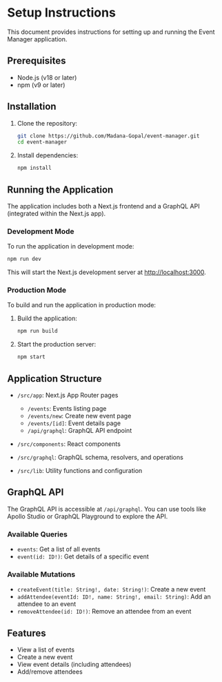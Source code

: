 # Setup Instructions

This document provides instructions for setting up and running the Event Manager application.

## Prerequisites

- Node.js (v18 or later)
- npm (v9 or later)

## Installation

1. Clone the repository:
   ```bash
   git clone https://github.com/Madana-Gopal/event-manager.git
   cd event-manager
   ```

2. Install dependencies:
   ```bash
   npm install
   ```

## Running the Application

The application includes both a Next.js frontend and a GraphQL API (integrated within the Next.js app).

### Development Mode

To run the application in development mode:

```bash
npm run dev
```

This will start the Next.js development server at [http://localhost:3000](http://localhost:3000).

### Production Mode

To build and run the application in production mode:

1. Build the application:
   ```bash
   npm run build
   ```

2. Start the production server:
   ```bash
   npm start
   ```

## Application Structure

- `/src/app`: Next.js App Router pages
  - `/events`: Events listing page
  - `/events/new`: Create new event page
  - `/events/[id]`: Event details page
  - `/api/graphql`: GraphQL API endpoint

- `/src/components`: React components
- `/src/graphql`: GraphQL schema, resolvers, and operations
- `/src/lib`: Utility functions and configuration

## GraphQL API

The GraphQL API is accessible at `/api/graphql`. You can use tools like Apollo Studio or GraphQL Playground to explore the API.

### Available Queries

- `events`: Get a list of all events
- `event(id: ID!)`: Get details of a specific event

### Available Mutations

- `createEvent(title: String!, date: String!)`: Create a new event
- `addAttendee(eventId: ID!, name: String!, email: String)`: Add an attendee to an event
- `removeAttendee(id: ID!)`: Remove an attendee from an event

## Features

- View a list of events
- Create a new event
- View event details (including attendees)
- Add/remove attendees
